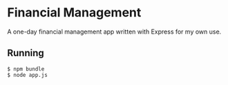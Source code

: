 
# Financial Management

 A one-day financial management app written with Express for my own use.

## Running

    $ npm bundle
    $ node app.js
